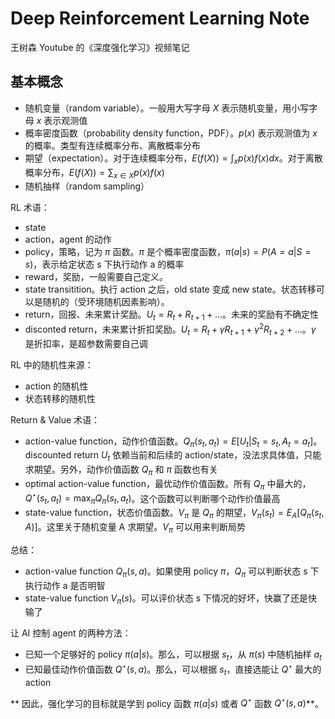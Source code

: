 # Deep Reinforcement Learning Note

王树森 Youtube 的《深度强化学习》视频笔记

## 基本概念

- 随机变量（random variable）。一般用大写字母 $X$ 表示随机变量，用小写字母 $x$ 表示观测值
- 概率密度函数（probability density function，PDF）。$p(x)$ 表示观测值为 $x$ 的概率。类型有连续概率分布、离散概率分布
- 期望（expectation）。对于连续概率分布，$E(f(X))=\int_x{p(x)f(x)}dx$。对于离散概率分布，$E(f(X))=\sum_{x \in X}{p(x)f(x)}$
- 随机抽样（random sampling）

RL 术语：

- state
- action，agent 的动作
- policy，策略，记为 $\pi$ 函数。$\pi$ 是个概率密度函数，$\pi(a|s)=P(A=a|S=s)$，表示给定状态 s 下执行动作 a 的概率
- reward，奖励，一般需要自己定义。
- state transitition。执行 action 之后，old state 变成 new state。状态转移可以是随机的（受环境随机因素影响）。
- return，回报、未来累计奖励。$U_t=R_t+R_{t+1}+...$。未来的奖励有不确定性
- disconted return，未来累计折扣奖励。$U_t=R_t+\gamma R_{t+1}+\gamma^2 R_{t+2}+...$。$\gamma$ 是折扣率，是超参数需要自己调

RL 中的随机性来源：

- action 的随机性
- 状态转移的随机性

Return & Value 术语：

- action-value function，动作价值函数。$Q_{\pi}(s_t,a_t)=E[U_t|S_t=s_t,A_t=a_t]$。discounted return $U_t$ 依赖当前和后续的 action/state，没法求具体值，只能求期望。另外，动作价值函数 $Q_{\pi}$ 和 $\pi$ 函数也有关
- optimal action-value function，最优动作价值函数。所有 $Q_{\pi}$ 中最大的，$Q^\star(s_t,a_t)=\max_{\pi}Q_{\pi}(s_t,a_t)$。这个函数可以判断哪个动作价值最高
- state-value function，状态价值函数。$V_{\pi}$ 是 $Q_{\pi}$ 的期望，$V_{\pi}(s_t)=E_A[Q_{\pi}(s_t,A)]$。这里关于随机变量 A 求期望。$V_{\pi}$ 可以用来判断局势

总结：
- action-value function $Q_\pi(s,a)$。如果使用 policy $\pi$，$Q_\pi$ 可以判断状态 s 下执行动作 a 是否明智
- state-value function $V_\pi(s)$。可以评价状态 s 下情况的好坏，快赢了还是快输了

让 AI 控制 agent 的两种方法：
- 已知一个足够好的 policy $\pi(a|s)$。那么，可以根据 $s_t$，从 $\pi(s)$ 中随机抽样 $a_t$
- 已知最佳动作价值函数 $Q^\star(s,a)$。那么，可以根据 $s_t$，直接选能让 $Q^\star$ 最大的 action

** 因此，强化学习的目标就是学到 policy 函数 $\pi(a|s)$ 或者 $Q^\star$ 函数 $Q^\star(s,a)$**。
